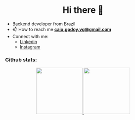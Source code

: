 <h1 align="center">Hi there 👋</h1>

- Backend developer from Brazil
- 📫 How to reach me **caio.godoy.vg@gmail.com**
- Connect with me:
  - <a href="https://www.linkedin.com/in/caiogodoyy/">Linkedin</a>
  - <a href="https://www.instagram.com/caiogodoyy/">Instagram</a>
<h3 align="left">Github stats:</h3>
<div align=center>
  <a href="https://github.com/caiogodoyy">
  <img height="150em" src=https://github-readme-stats.vercel.app/api?username=caiogodoyy&hide=contribs,issues&show_icons=true&theme=tokyonight&count_private=true"/>
  <img height="150em" src="https://github-readme-stats.vercel.app/api/top-langs/?username=caiogodoyy&layout=compact&langs_count=7&theme=tokyonight"/>
  </a>
</div>
